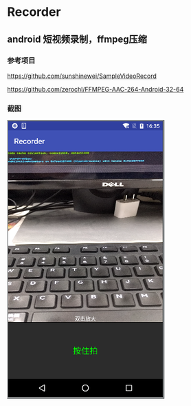 # Recorder
android 短视频录制，ffmpeg压缩
------
### 参考项目

https://github.com/sunshinewei/SampleVideoRecord

https://github.com/zerochl/FFMPEG-AAC-264-Android-32-64

### 截图

![](https://github.com/DuShuYuan/Recorder/blob/master/screenshot/screen.png)
